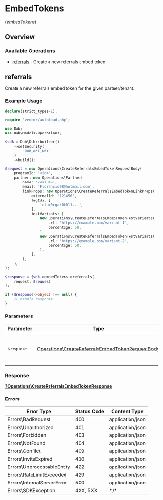 # EmbedTokens
(*embedTokens*)

## Overview

### Available Operations

* [referrals](#referrals) - Create a new referrals embed token

## referrals

Create a new referrals embed token for the given partner/tenant.

### Example Usage

```php
declare(strict_types=1);

require 'vendor/autoload.php';

use Dub;
use Dub\Models\Operations;

$sdk = Dub\Dub::builder()
    ->setSecurity(
        'DUB_API_KEY'
    )
    ->build();

$request = new Operations\CreateReferralsEmbedTokenRequestBody(
    programId: '<id>',
    partner: new Operations\Partner(
        name: '<value>',
        email: 'Florencio98@hotmail.com',
        linkProps: new Operations\CreateReferralsEmbedTokenLinkProps(
            externalId: '123456',
            tagIds: [
                'clux0rgak00011...',
            ],
            testVariants: [
                new Operations\CreateReferralsEmbedTokenTestVariants(
                    url: 'https://example.com/variant-1',
                    percentage: 50,
                ),
                new Operations\CreateReferralsEmbedTokenTestVariants(
                    url: 'https://example.com/variant-2',
                    percentage: 50,
                ),
            ],
        ),
    ),
);

$response = $sdk->embedTokens->referrals(
    request: $request
);

if ($response->object !== null) {
    // handle response
}
```

### Parameters

| Parameter                                                                                                          | Type                                                                                                               | Required                                                                                                           | Description                                                                                                        |
| ------------------------------------------------------------------------------------------------------------------ | ------------------------------------------------------------------------------------------------------------------ | ------------------------------------------------------------------------------------------------------------------ | ------------------------------------------------------------------------------------------------------------------ |
| `$request`                                                                                                         | [Operations\CreateReferralsEmbedTokenRequestBody](../../Models/Operations/CreateReferralsEmbedTokenRequestBody.md) | :heavy_check_mark:                                                                                                 | The request object to use for the request.                                                                         |

### Response

**[?Operations\CreateReferralsEmbedTokenResponse](../../Models/Operations/CreateReferralsEmbedTokenResponse.md)**

### Errors

| Error Type                 | Status Code                | Content Type               |
| -------------------------- | -------------------------- | -------------------------- |
| Errors\BadRequest          | 400                        | application/json           |
| Errors\Unauthorized        | 401                        | application/json           |
| Errors\Forbidden           | 403                        | application/json           |
| Errors\NotFound            | 404                        | application/json           |
| Errors\Conflict            | 409                        | application/json           |
| Errors\InviteExpired       | 410                        | application/json           |
| Errors\UnprocessableEntity | 422                        | application/json           |
| Errors\RateLimitExceeded   | 429                        | application/json           |
| Errors\InternalServerError | 500                        | application/json           |
| Errors\SDKException        | 4XX, 5XX                   | \*/\*                      |